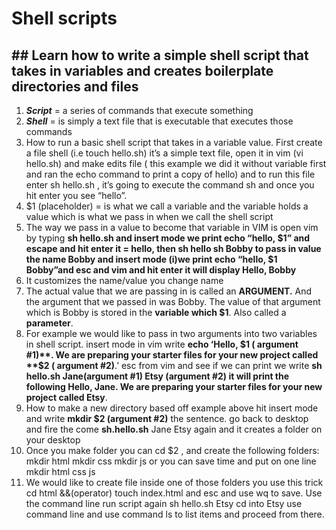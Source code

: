 # Shell scripts 
## ## Learn how to write a simple shell script that takes in variables and creates boilerplate directories and files

1. ***Script*** = a series of commands that execute something 
2. ***Shell*** = is simply a text file that is executable that executes those commands
3. How to run a basic shell script that takes in a variable value. First create a file shell (i.e touch hello.sh) it’s a simple text file, open it in vim (vi hello.sh) and make edits file ( this example we did it without variable first and ran the echo command to print a copy of hello)  and to run this file enter sh hello.sh , it’s going to execute the command sh and once you hit enter you see “hello”.
4. $1 (placeholder) = is what we call a variable and the variable holds a value which is what we pass in when we call the shell script 
5. The way we pass in a value to become that variable in VIM is open vim by typing  **sh hello.sh and insert mode we print echo “hello, $1” and escape and hit enter it = hello,  then sh hello sh Bobby to pass in value the name Bobby and  insert mode (i)we print echo “hello, $1 Bobby”and esc and vim and hit enter it will display Hello, Bobby**
6. It customizes the name/value you change name 
7. The actual value that we are passing in is called an  **ARGUMENT.** And the argument that we passed in was Bobby. The value of that argument which is Bobby is stored in the **variable which $1**. Also called a **parameter**. 
8. For example we would like to pass in two arguments into two variables in shell script. insert mode in vim write  **echo ‘Hello, $1 ( argument #1)**. We are preparing your starter files for your new project called **$2 ( argument #2)**.’ esc from vim and see if we can print we write **sh hello.sh Jane(argument #1) Etsy (argument #2) it will print the following Hello, Jane. We are preparing your starter files for your new project called Etsy**. 
9. How to make a new directory based off example above hit insert mode and write **mkdir $2 (argument #2)** the sentence. go back to desktop and fire the come **sh.hello.sh** Jane Etsy again and it creates a folder on your desktop
10. Once you make folder you can cd $2 , and create the following folders: mkdir html mkdir css mkdir js or you can save time and put on one line mkdir html css js 
11. We would like to create file inside one of those folders you use this trick cd html &&(operator) touch index.html and esc and use wq to save. Use the command line run script again sh hello.sh Etsy cd into Etsy use command line and use command ls to list items and proceed from there.